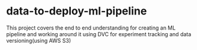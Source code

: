 # data-to-deploy-ml-pipeline
This project covers the end to end understanding for creating an ML pipeline and working around it using DVC for experiment tracking and data versioning(using AWS S3)
